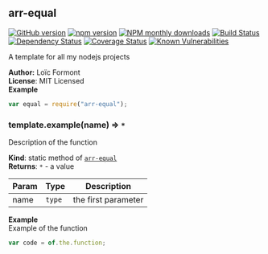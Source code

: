 <a name="module_arr-equal"></a>

## arr-equal
[![GitHub version](https://badge.fury.io/gh/pouc%2Farr-equal.svg)](https://badge.fury.io/gh/pouc%2Farr-equal)[![npm version](https://badge.fury.io/js/arr-equal.svg)](https://badge.fury.io/js/arr-equal)[![NPM monthly downloads](https://img.shields.io/npm/dm/arr-equal.svg?style=flat)](https://npmjs.org/package/arr-equal)[![Build Status](https://travis-ci.org/pouc/arr-equal.svg?branch=master)](https://travis-ci.org/pouc/arr-equal)[![Dependency Status](https://gemnasium.com/badges/github.com/pouc/arr-equal.svg)](https://gemnasium.com/github.com/pouc/arr-equal)[![Coverage Status](https://coveralls.io/repos/github/pouc/arr-equal/badge.svg?branch=master)](https://coveralls.io/github/pouc/arr-equal?branch=master)[![Known Vulnerabilities](https://snyk.io/test/github/pouc/arr-equal/badge.svg)](https://snyk.io/test/github/pouc/arr-equal)A template for all my nodejs projects

**Author:** Lo&iuml;c Formont  
**License**: MIT Licensed  
**Example**  
```javascriptvar equal = require("arr-equal");```
<a name="module_arr-equal.example"></a>

### template.example(name) ⇒ <code>\*</code>
Description of the function

**Kind**: static method of <code>[arr-equal](#module_arr-equal)</code>  
**Returns**: <code>\*</code> - a value  

| Param | Type | Description |
| --- | --- | --- |
| name | <code>type</code> | the first parameter |

**Example**  
Example of the function```javascriptvar code = of.the.function;```
